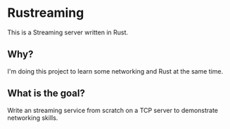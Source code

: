 # Rustreaming

This is a Streaming server written in Rust.

## Why?

I'm doing this project to learn some networking and Rust at the same time.

## What is the goal?

Write an streaming service from scratch on a TCP server to demonstrate networking skills.
